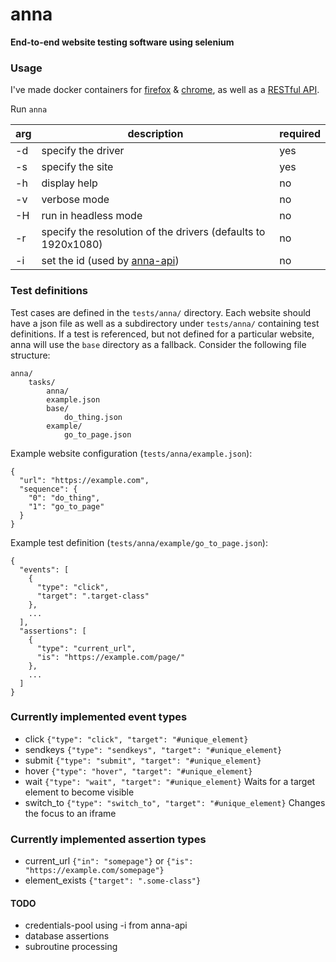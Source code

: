 # anna
**End-to-end website testing software using selenium**

### Usage
I've made docker containers for [firefox](https://github.com/patrikpihlstrom/docker-anna-firefox) & [chrome](https://github.com/patrikpihlstrom/docker-anna-chrome),
as well as a [RESTful API](https://github.com/patrikpihlstrom/anna-api).

Run ```anna```

| arg | description             |required|
|-----|-------------------------|---------------|
| -d  | specify the driver|yes|
| -s  | specify the site|yes|
| -h  | display help|no|
| -v  | verbose mode|no|
| -H  | run in headless mode|no|
| -r  | specify the resolution of the drivers (defaults to 1920x1080)|no|
| -i  | set the id (used by [anna-api](https://github.com/patrikpihlstrom/anna-api))|no|

### Test definitions
Test cases are defined in the ```tests/anna/``` directory. Each website should have
a json file as well as a subdirectory under ```tests/anna/``` containing test definitions.
If a test is referenced, but not defined for a particular website,
anna will use the ```base``` directory as a fallback.
Consider the following file structure:
```
anna/
    tasks/
    	anna/
		example.json
		base/
			do_thing.json
		example/
			go_to_page.json
```

Example website configuration (```tests/anna/example.json```):
```
{
  "url": "https://example.com",
  "sequence": {
    "0": "do_thing",
    "1": "go_to_page"
  }
}
```
Example test definition (```tests/anna/example/go_to_page.json```):
```
{
  "events": [
    {
      "type": "click",
      "target": ".target-class"
    },
    ...
  ],
  "assertions": [
    {
      "type": "current_url",
      "is": "https://example.com/page/"
    },
    ...
  ]
}
```

### Currently implemented event types
* click ```{"type": "click", "target": "#unique_element}```
* sendkeys ```{"type": "sendkeys", "target": "#unique_element}```
* submit ```{"type": "submit", "target": "#unique_element}```
* hover ```{"type": "hover", "target": "#unique_element}```
* wait ```{"type": "wait", "target": "#unique_element}``` Waits for a target element to become visible
* switch_to ```{"type": "switch_to", "target": "#unique_element}``` Changes the focus to an iframe

### Currently implemented assertion types
* current_url ```{"in": "somepage"}``` or ```{"is": "https://example.com/somepage"}```
* element_exists ```{"target": ".some-class"}```

#### TODO
* credentials-pool using -i from anna-api
* database assertions
* subroutine processing
